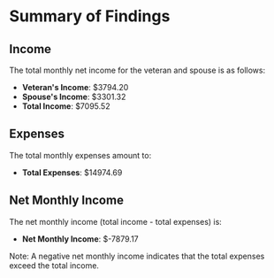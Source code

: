 
# Summary of Findings

## Income

The total monthly net income for the veteran and spouse is as follows:

- **Veteran's Income**: $3794.20
- **Spouse's Income**: $3301.32
- **Total Income**: $7095.52

## Expenses

The total monthly expenses amount to:

- **Total Expenses**: $14974.69

## Net Monthly Income

The net monthly income (total income - total expenses) is:

- **Net Monthly Income**: $-7879.17

Note: A negative net monthly income indicates that the total expenses exceed the total income.
